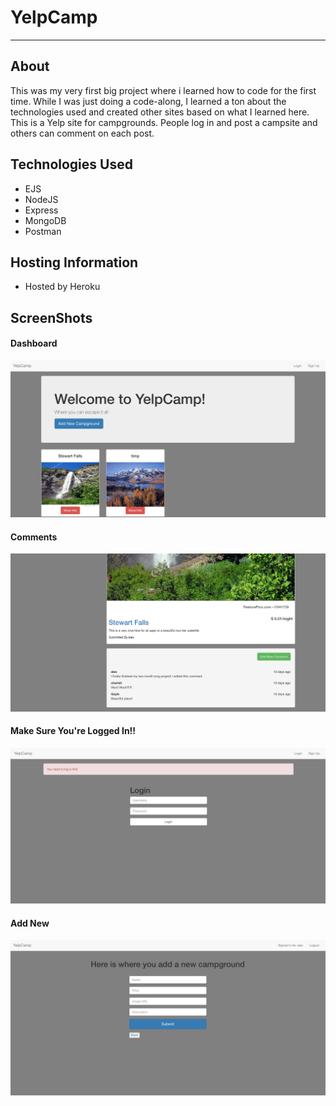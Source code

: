 <h1>YelpCamp</h1>
<hr>

<h2>About</h2>
<p>
This was my very first big project where i learned how to code for the first time. While I was just doing a code-along, I learned a ton about
the technologies used and created other sites based on what I learned here.
This is a Yelp site for campgrounds. People log in and post a campsite and others can comment on each post.
</p>
  
  <h2>Technologies Used</h2>
  
  <ul>
    <li>EJS</li>
  <li>NodeJS</li>
    <li>Express</li>
    <li>MongoDB</li>
    <li>Postman</li>

  </ul>
  
  <h2>Hosting Information</h2>
  <ul>
    <li>Hosted by Heroku</li>
  </ul>
  
  <h2>ScreenShots</h2>
  
  <h4>Dashboard</h4>
  <img src="https://github.com/stizout/yelpcamp/blob/master/images/Yelpcamp-%20dashboard.png"/>
  
  
  <h4>Comments</h4>
  <img src="https://github.com/stizout/yelpcamp/blob/master/images/yelpcamp-%20comments.png"/>
  
  
  <h4>Make Sure You're Logged In!!</h4>
  
  <img src="https://github.com/stizout/yelpcamp/blob/master/images/yelpcamp-%20login.png"/>
  
  <h4>Add New</h4>
  <img src="https://github.com/stizout/yelpcamp/blob/master/images/yelpcamp-new.png"/>
    

